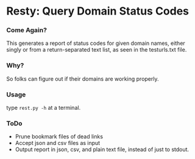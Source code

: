 # Resty: Query Domain Status Codes

### Come Again?

This generates a report of status codes for given domain names, either singly or from a return-separated text list, as seen in the testurls.txt file.

### Why?

So folks can figure out if their domains are working properly.

### Usage

type `rest.py -h` at a terminal.

### ToDo

- Prune bookmark files of dead links
- Accept json and csv files as input
- Output report in json, csv, and plain text file, instead of just to stdout.